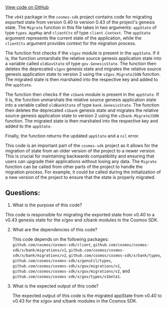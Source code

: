 [View code on GitHub](https://github.com/cosmos/cosmos-sdk/blob/main/x/genutil/migrations/v043/migrate.go)

The `v043` package in the `cosmos-sdk` project contains code for migrating exported state from version 0.40 to version 0.43 of the project's genesis state. The `Migrate` function in this file takes in two arguments: `appState` of type `types.AppMap` and `clientCtx` of type `client.Context`. The `appState` argument represents the current state of the application, while the `clientCtx` argument provides context for the migration process.

The function first checks if the `v1gov` module is present in the `appState`. If it is, the function unmarshals the relative source genesis application state into a variable called `oldGovState` of type `gov.GenesisState`. The function then deletes the deprecated `v1gov` genesis state and migrates the relative source genesis application state to version 2 using the `v2gov.MigrateJSON` function. The migrated state is then marshaled into the respective key and added to the `appState`.

The function then checks if the `v1bank` module is present in the `appState`. If it is, the function unmarshals the relative source genesis application state into a variable called `oldBankState` of type `bank.GenesisState`. The function then deletes the deprecated `v1bank` genesis state and migrates the relative source genesis application state to version 2 using the `v2bank.MigrateJSON` function. The migrated state is then marshaled into the respective key and added to the `appState`.

Finally, the function returns the updated `appState` and a `nil` error.

This code is an important part of the `cosmos-sdk` project as it allows for the migration of state from an older version of the project to a newer version. This is crucial for maintaining backwards compatibility and ensuring that users can upgrade their applications without losing any data. The `Migrate` function can be called from other parts of the project to handle the migration process. For example, it could be called during the initialization of a new version of the project to ensure that the state is properly migrated.
## Questions: 
 1. What is the purpose of this code?
   
   This code is responsible for migrating the exported state from v0.40 to a v0.43 genesis state for the x/gov and x/bank modules in the Cosmos SDK.

2. What are the dependencies of this code?
   
   This code depends on the following packages: `github.com/cosmos/cosmos-sdk/client`, `github.com/cosmos/cosmos-sdk/x/bank/migrations/v1`, `github.com/cosmos/cosmos-sdk/x/bank/migrations/v2`, `github.com/cosmos/cosmos-sdk/x/bank/types`, `github.com/cosmos/cosmos-sdk/x/genutil/types`, `github.com/cosmos/cosmos-sdk/x/gov/migrations/v1`, `github.com/cosmos/cosmos-sdk/x/gov/migrations/v2`, and `github.com/cosmos/cosmos-sdk/x/gov/types/v1beta1`.

3. What is the expected output of this code?
   
   The expected output of this code is the migrated appState from v0.40 to v0.43 for the x/gov and x/bank modules in the Cosmos SDK.